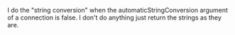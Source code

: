 I do the "string conversion" when the automaticStringConversion argument of a connection is false. I don't do anything just return the strings as they are.